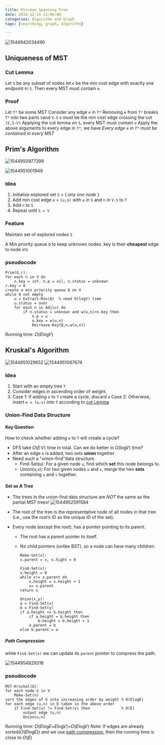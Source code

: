 ```yaml
---
title: Minimum Spanning Tree
date: 2018-12-15 21:00:00
categories: Algorithm and Graph
tags: [searching, graph, algorithm]

---
```


![1544942034490](/assets/Minimum-Spanning-Tree/1544942034490.png)

## Uniqueness of MST

### Cut Lemma

Let `S` be any subset of nodes
let `e` be the *min* cost edge with exactly one endpoint in `S`. 
Then every MST must contain `e`.

### Proof

Let `T*` be some MST
Consider any edge `e` in `T*`
Removing `e` from `T*` breaks `T*` into two parts `S`and `V-S`
`e` must be the min cost edge crossing the cut `(S,S-V)`
Applying the cut lemma on `S`, every MST must contain `e`
Apply the above arguments to every edge in `T*`, we have
_Every edge `e` in `T*` must be contained in every MST_



## Prim's Algorithm

![1544950977399](/assets/Minimum-Spanning-Tree/1544950977399.png)

![1544951001949](/assets/Minimum-Spanning-Tree/1544951001949.png)

### Idea

1. Initialize explored set `S` = { *any one node* }
2. Add min cost edge `e` = `(u,n)` with `u` in `S` and `n` in `V-S` to `T`
3. Add `n` to `S`
4. Repeat until `S = V`

### Feature

Maintain set of explored nodes `S`

A Min priority queue `Q` to keep unknown nodes.
key is their **cheapest** edge to node in`S`

### pseudocode

```pseudocode
Prim(G,r):
for each n in V do 
	n.key = inf, n.p = nil, n.status = unknown
r.key = 0
create a min priority queue Q on V
while Q not empty
	u = Extract-Min(Q) 	% need O(logV) time
	u.status = over
	for each n in Adj(u) do
		if n.status = unknown and w(u,n)<n.key then
			n.p = u
			n.key = w(u,n)
			Decrease-Key(Q,n,w(u,n))
```

Running time: 𝑂(𝐸log𝑉)

## Kruskal's Algorithm

![1544951029652](/assets/Minimum-Spanning-Tree/1544951029652.png)
![1544951067674](/assets/Minimum-Spanning-Tree/1544951067674.png)

### Idea

1. Start with an empty tree `T`
2. Consider edges in ascending order of weight.
3. Case 1: If adding `e` to `T` create a cycle, discard `e`
   Case 2: Otherwise, insert `e = (u,v)` into `T` according to [cut Lemma](#cut-lemma)

### Union-Find Data Structure

#### Key Question

How to check whether adding `e` to `T` will create a cycle?

- DFS take 𝑂(𝐸⋅𝑉) time in total.
  Can we do better in 𝑂(log𝑉) time?
- After an edge `e` is added, two sets **union** together
- Need such a "union-find"data structure:
  - Find-Set(u): For a given node `u`, find which **set** this node belongs to.
  - Union(u,v): For two given nodes `u` and `v`, merge the two **sets** containing `u` and `v` together.

#### Set as A Tree

- The trees in the union-find data structure are *NOT* the same as the partial MST trees!
  ![1544952591584](/assets/Minimum-Spanning-Tree/1544952591584.png)

- The root of the tree is the representative node of all nodes in that tree 
  (i.e., use the root’s ID as the unique ID of the set).

- Every node (except the root), has a pointer pointing to its parent.

  - The root has a parent pointer to itself.

  - No child pointers (unlike BST), so a node can have many children.

    ```pseudocode
    Make-Set(x):
    x.parent = x, x.hight = 0
    ```

    ```pseudocode
    Find-Set(x):
    x.height = 0
    while x!= x.parent do
    	x.height = x.height + 1
    	x= x.parent
    return x
    ```

    ```pseudocode
    Union(x,y):
    a = Find-Set(x)
    b = Find-Set(y)
    if a.height <= b.height then
    	if a.height = b.height then
    		b.height = b.height + 1
    	a.parent = b
    else b.parent = a
    ```

##### Path Compression

while `Find-Set(x)` we can update its `parent` pointer to compress the path.

![1544954929318](/assets/Minimum-Spanning-Tree/1544954929318.png)



### pseudocode

```pseudocode
MST-Kruskal(G):
for each node n in V
	Make-Set(n)
sort the edges of G into increasing order by weight % O(ElogE)
for each edge (u,n) in E taken in the above order
	if Find-Set(u) != Find-Set(v) then				% O(E)
		output edge (u,n)
		Union(u,n)
```

Running time: 𝑂(𝐸log𝐸+𝐸log𝑉)=𝑂(𝐸log𝑉)
Note: If edges are already sorted(𝑂(𝐸log𝐸)) and we use [path compression](#path-compression), then the running time is close to 𝑂(𝐸)